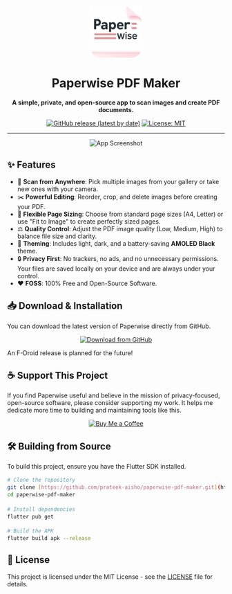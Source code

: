 <div align="center">
  
  <img src="https://github.com/prateek54353/PaperWise/blob/3fbb7bd501896723065847e7c5b9783189730aa6/icon.png" alt="Paperwise Logo" width="120" />

  # **Paperwise PDF Maker**
  
  **A simple, private, and open-source app to scan images and create PDF documents.**

</div>

<div align="center">

[![GitHub release (latest by date)](https://img.shields.io/github/v/release/prateek54353/PaperWise?style=for-the-badge)](https://github.com/prateek-aisho/paperwise-pdf-maker/releases/latest)
[![License: MIT](https://img.shields.io/badge/License-MIT-yellow.svg?style=for-the-badge)](https://opensource.org/licenses/MIT)

</div>

---

<p align="center">
  <img src="https://raw.githubusercontent.com/prateek-aisho/paperwise-pdf-maker/main/assets/images/screenshot_1.jpg" alt="App Screenshot" width="300"/>
</p>

## ✨ Features

* 📸 **Scan from Anywhere**: Pick multiple images from your gallery or take new ones with your camera.
* ✂️ **Powerful Editing**: Reorder, crop, and delete images before creating your PDF.
* 📄 **Flexible Page Sizing**: Choose from standard page sizes (A4, Letter) or use "Fit to Image" to create perfectly sized pages.
* ⚖️ **Quality Control**: Adjust the PDF image quality (Low, Medium, High) to balance file size and clarity.
* 🎨 **Theming**: Includes light, dark, and a battery-saving **AMOLED Black** theme.
* 🔒 **Privacy First**: No trackers, no ads, and no unnecessary permissions. Your files are saved locally on your device and are always under your control.
* ❤️ **FOSS**: 100% Free and Open-Source Software.

## 📥 Download & Installation

You can download the latest version of Paperwise directly from GitHub.

<div align="center" style="display:flex; justify-content:center; gap:10px;">
  <a href="https://github.com/prateek54353/PaperWise/releases/latest">
    <img src="https://img.shields.io/badge/Download%20Latest%20APK-GitHub%20Releases-blue?style=for-the-badge&logo=github" alt="Download from GitHub" />
  </a>
</div>

An F-Droid release is planned for the future!

## ☕ Support This Project

If you find Paperwise useful and believe in the mission of privacy-focused, open-source software, please consider supporting my work. It helps me dedicate more time to building and maintaining tools like this.

<div align="center">
  <a href="https://coff.ee/prateek.aish" target="_blank">
    <img src="https://img.shields.io/badge/Buy%20Me%20a%20Coffee-ffdd00?style=for-the-badge&logo=buy-me-a-coffee&logoColor=black" alt="Buy Me a Coffee" />
  </a>
</div>

## 🛠️ Building from Source

To build this project, ensure you have the Flutter SDK installed.

```bash
# Clone the repository
git clone [https://github.com/prateek-aisho/paperwise-pdf-maker.git](https://github.com/prateek-aisho/paperwise-pdf-maker.git)
cd paperwise-pdf-maker

# Install dependencies
flutter pub get

# Build the APK
flutter build apk --release
```

## 📄 License

This project is licensed under the MIT License - see the [LICENSE](LICENSE) file for details.
